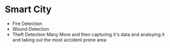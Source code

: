 # Smart City 
- Fire Detection
- Wound Detection 
- Theft Detection 
Many More and then capturing it's data and analsying it and taking out the most accident prone area
 
